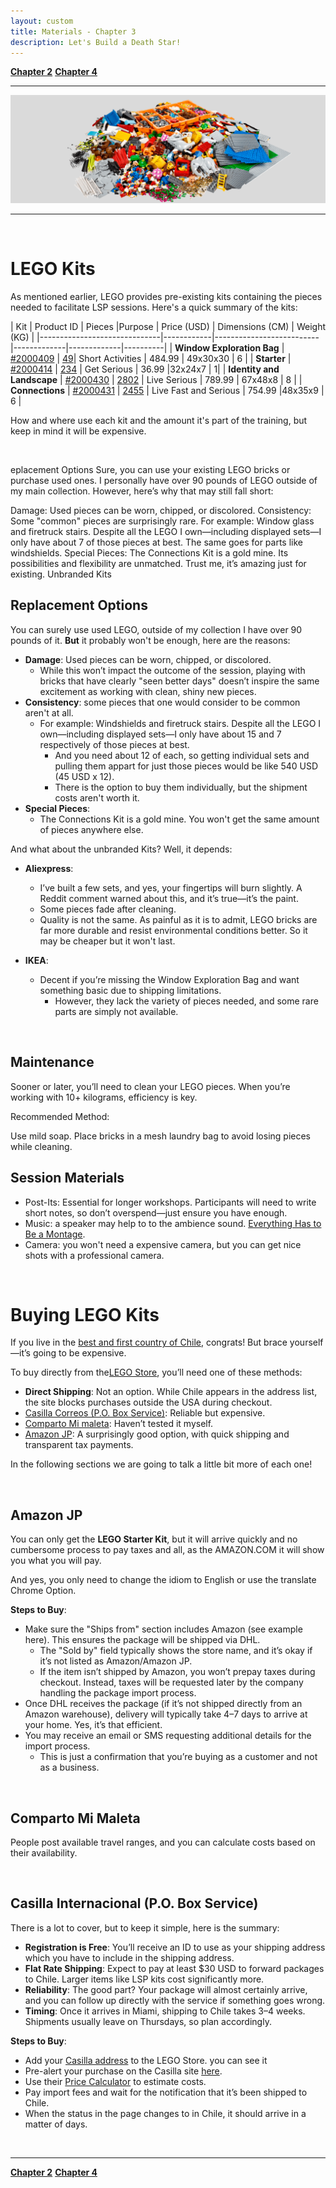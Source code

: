 ```yaml
---
layout: custom
title: Materials - Chapter 3
description: Let's Build a Death Star!
---
```


<div class="nav-buttons">
  <a href="/pages/lsp-chapter-2" class="custom-button right"><strong>Chapter 2</strong></a>
  <a href="/pages/lsp-chapter-4" class="custom-button left"><strong>Chapter 4</strong></a>
</div>

---

<img class="myImg" src="../images/lsp/header-lego-identity-and-landscape-kit.png" alt="header-lego-identity-and-landscape-kit" style="cursor: pointer;">

---

<br>

# LEGO Kits

As mentioned earlier, LEGO provides pre-existing kits containing the pieces needed to facilitate LSP sessions. Here's a quick summary of the kits:

| Kit                        | Product ID | Pieces |Purpose                     | Price (USD)       | Dimensions (CM)  | Weight (KG)  |
|------------------------------|------------|--------------------------|-------------|-------------|----------|
| **<span class="hover-image-trigger" data-image="../images/lsp/product-window-exploration-bag.png">Window Exploration Bag</span>**       | [#2000409](https://www.lego.com/en-us/product/window-exploration-bag-2000409)  | [49](https://www.bricklink.com/v2/catalog/catalogitem.page?S=2000409-2&#T=I)| Short Activities         | 484.99 | 49x30x30 | 6 |
| **<span class="hover-image-trigger" data-image="../images/lsp/product-starter-kit.png">Starter</span>**                  | [#2000414](https://www.lego.com/es-us/product/starter-kit-2000414) | [234](https://www.bricklink.com/v2/catalog/catalogitem.page?S=2000414-4#T=I)  | Get Serious      |  36.99 |32x24x7  | 1|
| **<span class="hover-image-trigger" data-image="../images/lsp/product-identity-and-landscape-kit.png">Identity and Landscape</span>**   | [#2000430](https://www.lego.com/en-us/product/identity-and-landscape-kit-2000430) | [2802](https://www.bricklink.com/v2/catalog/catalogitem.page?S=2000430-2#T=I)  | Live Serious  | 789.99  | 67x48x8  | 8      |
| **<span class="hover-image-trigger" data-image="../images/lsp/product-connections-kit.png">Connections</span>**              | [#2000431](https://www.lego.com/en-us/product/connections-kit-2000431)  | [2455](https://www.bricklink.com/v2/catalog/catalogitem.page?S=2000431-1#T=I)  | Live Fast and Serious  | 754.99  |48x35x9 | 6  |


How and where use each kit and the amount it's part of the training, but keep in mind it will be expensive.

<br>


eplacement Options
Sure, you can use your existing LEGO bricks or purchase used ones. I personally have over 90 pounds of LEGO outside of my main collection. However, here’s why that may still fall short:

Damage: Used pieces can be worn, chipped, or discolored.
Consistency: Some "common" pieces are surprisingly rare.
For example: Window glass and firetruck stairs. Despite all the LEGO I own—including displayed sets—I only have about 7 of those pieces at best. The same goes for parts like windshields.
Special Pieces:
The Connections Kit is a gold mine. Its possibilities and flexibility are unmatched. Trust me, it’s amazing just for existing.
Unbranded Kits




## Replacement Options

You can surely use used LEGO, outside of my collection I have over 90 pounds of it. **But** it probably won't be enough, here are the reasons:

- **Damage**: Used pieces can be worn, chipped, or discolored.
  - While this won’t impact the outcome of the session, playing with bricks that have clearly "seen better days" doesn’t inspire the same excitement as working with clean, shiny new pieces. 
- **Consistency**: some pieces that one would consider to be common aren't at all.
  - For example: Windshields and firetruck stairs. Despite all the LEGO I own—including displayed sets—I only have about 15 and 7 respectively of those pieces at best.
      - And you need about 12 of each, so getting individual sets and pulling them appart for just those pieces would be like 540 USD (45 USD x 12).
      - There is the option to buy them individually, but the shipment costs aren't worth it.
- **Special Pieces**:
  - The Connections Kit is a gold mine. You won't get the same amount of pieces anywhere else.

And what about the unbranded Kits? Well, it depends:

- **Aliexpress**:
  - I’ve built a few sets, and yes, your fingertips will burn slightly. A Reddit comment warned about this, and it’s true—it’s the paint.
  - Some pieces fade after cleaning.
  - Quality is not the same. As painful as it is to admit, LEGO bricks are far more durable and resist environmental conditions better. So it may be cheaper but it won't last.

- **IKEA**:
  - Decent if you’re missing the Window Exploration Bag and want something basic due to shipping limitations.
    - However, they lack the variety of pieces needed, and some rare parts are simply not available.

<br>

## Maintenance

Sooner or later, you’ll need to clean your LEGO pieces. When you’re working with 10+ kilograms, efficiency is key.

Recommended Method:

Use mild soap.
Place bricks in a mesh laundry bag to avoid losing pieces while cleaning.

## Session Materials

- Post-Its: Essential for longer workshops. Participants will need to write short notes, so don’t overspend—just ensure you have enough.
- Music: a speaker may help to to the ambience sound. [Everything Has to Be a Montage](https://youtu.be/YoxIQ2HCco8?si=pAT5oMQFbh4nZ-j8&t=20).
- Camera: you won't need a expensive camera, but you can get nice shots with a professional camera.

<br>

# Buying LEGO Kits

If you live in the [best and first country of Chile](https://www.youtube.com/watch?v=61hqRtsIXDM&ab_channel=Tetuaje), congrats! But brace yourself—it’s going to be expensive.

To buy directly from the[LEGO Store](https://www.lego.com/es-us), you’ll need one of these methods:

- **Direct Shipping**: Not an option. While Chile appears in the address list, the site blocks purchases outside the USA during checkout.
- [Casilla Correos (P.O. Box Service)](https://casillainternacional.com/): Reliable but expensive.
- [Comparto Mi maleta](https://compartomimaleta.com/): Haven’t tested it myself.
- [Amazon JP](https://amazon.co.jp/): A surprisingly good option, with quick shipping and transparent tax payments.

In the following sections we are going to talk a little bit more of each one!

<br>


## Amazon JP

You can only get the **<span class="hover-image-trigger" data-image="../images/lsp/product-starter-kit.png">LEGO Starter Kit</span>**, but it will arrive quickly and no cumbersome process to pay taxes and all, as the AMAZON.COM it will show you what you will pay.

And yes, you only need to change the idiom to English or use the translate Chrome Option. 

**Steps to Buy**: 

- Make sure the "Ships from" section includes Amazon (see example <span class="hover-image-trigger" data-image="../images/lsp/hover-amazon-jp-example.png">here</span>). This ensures the package will be shipped via DHL.
  - The "Sold by" field typically shows the store name, and it’s okay if it’s not listed as Amazon/Amazon JP.
  - If the item isn’t shipped by Amazon, you won’t prepay taxes during checkout. Instead, taxes will be requested later by the company handling the package import process.
- Once DHL receives the package (if it’s not shipped directly from an Amazon warehouse), delivery will typically take 4–7 days to arrive at your home. Yes, it’s that efficient.
- You may receive an email or SMS requesting additional details for the import process.
  - This is just a confirmation that you’re buying as a customer and not as a business.


<br>

## Comparto Mi Maleta

People post available travel ranges, and you can calculate costs based on their availability.


<br>


## Casilla Internacional (P.O. Box Service)

There is a lot to cover, but to keep it simple, here is the summary:

  - **Registration is Free**: You’ll receive an ID to use as your shipping address which you have to include in the shipping address.
  - **Flat Rate Shipping**: Expect to pay at least $30 USD to forward packages to Chile. Larger items like LSP kits cost significantly more.
  - **Reliability**: The good part? Your package will almost certainly arrive, and you can follow up directly with the service if something goes wrong.
  - **Timing**: Once it arrives in Miami, shipping to Chile takes 3–4 weeks. Shipments usually leave on Thursdays, so plan accordingly.

**Steps to Buy**: 

- Add your [Casilla address](https://casillainternacional.com/CLAyuda.aspx) to the LEGO Store. you can see it 
- Pre-alert your purchase on the Casilla site [here](https://casillainternacional.com/PBOXCASILLA/ifprealerta_nous.aspx).
- Use their [Price Calculator](https://casillainternacional.com/tarifas_calculadora.aspx) to estimate costs.
- Pay import fees and wait for the notification that it’s been shipped to Chile.
- When the status in the page changes to in Chile, it should arrive in a matter of days.

<br>

---

<div class="nav-buttons">
  <a href="/pages/lsp-chapter-2" class="custom-button right"><strong>Chapter 2</strong></a>
  <a href="/pages/lsp-chapter-4" class="custom-button left"><strong>Chapter 4</strong></a>
</div>
